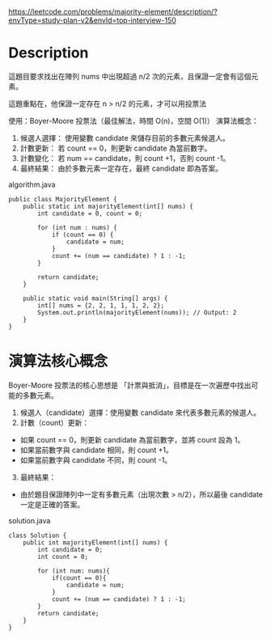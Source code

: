 https://leetcode.com/problems/majority-element/description/?envType=study-plan-v2&envId=top-interview-150
# Description

這題目要求找出在陣列 nums 中出現超過 n/2 次的元素，且保證一定會有這個元素。

這題重點在，他保證一定存在 n > n/2 的元素，才可以用投票法

使用：Boyer-Moore 投票法（最佳解法，時間 O(n)，空間 O(1)）
演算法概念：

1. 候選人選擇： 使用變數 candidate 來儲存目前的多數元素候選人。
2. 計數更新： 若 count == 0，則更新 candidate 為當前數字。
3. 計數變化： 若 num == candidate，則 count +1，否則 count -1。
4. 最終結果： 由於多數元素一定存在，最終 candidate 即為答案。

algorithm.java
```
public class MajorityElement {
    public static int majorityElement(int[] nums) {
        int candidate = 0, count = 0;

        for (int num : nums) {
            if (count == 0) {
                candidate = num;
            }
            count += (num == candidate) ? 1 : -1;
        }

        return candidate;
    }

    public static void main(String[] args) {
        int[] nums = {2, 2, 1, 1, 1, 2, 2};
        System.out.println(majorityElement(nums)); // Output: 2
    }
}
```


# 演算法核心概念
Boyer-Moore 投票法的核心思想是 「計票與抵消」，目標是在一次遍歷中找出可能的多數元素。

1. 候選人（candidate）選擇：使用變數 candidate 來代表多數元素的候選人。
2. 計數（count）更新：
- 如果 count == 0，則更新 candidate 為當前數字，並將 count 設為 1。
- 如果當前數字與 candidate 相同，則 count +1。
- 如果當前數字與 candidate 不同，則 count -1。
3. 最終結果：
- 由於題目保證陣列中一定有多數元素（出現次數 > n/2），所以最後 candidate 一定是正確的答案。



solution.java
```
class Solution {
    public int majorityElement(int[] nums) {
        int candidate = 0;
        int count = 0;

        for (int num: nums){
            if(count == 0){
                candidate = num;
            }
            count += (num == candidate) ? 1 : -1;
        }
        return candidate;
    }
}
```
